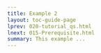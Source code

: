 ```yaml
---
title: Example 2
layout: toc-guide-page
lprev: 020-tutorial_qs.html 
lnext: 015-Prerequisite.html
summary: This example ...
---
```


